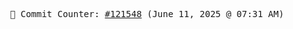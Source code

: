 <p align="center">
    <samp>
        📮 Commit Counter: <a href="https://github.com/Javascript-void0/Javascript-void0/commits/main">#121548</a> (June 11, 2025 @ 07:31 AM)
    </samp>
</p>